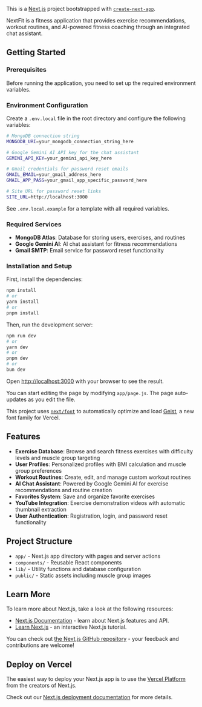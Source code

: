 This is a [Next.js](https://nextjs.org) project bootstrapped with [`create-next-app`](https://github.com/vercel/next.js/tree/canary/packages/create-next-app).

NextFit is a fitness application that provides exercise recommendations, workout routines, and AI-powered fitness coaching through an integrated chat assistant.

## Getting Started

### Prerequisites

Before running the application, you need to set up the required environment variables.

### Environment Configuration

Create a `.env.local` file in the root directory and configure the following variables:

```bash
# MongoDB connection string
MONGODB_URI=your_mongodb_connection_string_here

# Google Gemini AI API key for the chat assistant
GEMINI_API_KEY=your_gemini_api_key_here

# Gmail credentials for password reset emails
GMAIL_EMAIL=your_gmail_address_here
GMAIL_APP_PASS=your_gmail_app_specific_password_here

# Site URL for password reset links
SITE_URL=http://localhost:3000
```

See `.env.local.example` for a template with all required variables.

### Required Services

- **MongoDB Atlas**: Database for storing users, exercises, and routines
- **Google Gemini AI**: AI chat assistant for fitness recommendations
- **Gmail SMTP**: Email service for password reset functionality

### Installation and Setup

First, install the dependencies:

```bash
npm install
# or
yarn install
# or
pnpm install
```

Then, run the development server:

```bash
npm run dev
# or
yarn dev
# or
pnpm dev
# or
bun dev
```

Open [http://localhost:3000](http://localhost:3000) with your browser to see the result.

You can start editing the page by modifying `app/page.js`. The page auto-updates as you edit the file.

This project uses [`next/font`](https://nextjs.org/docs/app/building-your-application/optimizing/fonts) to automatically optimize and load [Geist](https://vercel.com/font), a new font family for Vercel.

## Features

- **Exercise Database**: Browse and search fitness exercises with difficulty levels and muscle group targeting
- **User Profiles**: Personalized profiles with BMI calculation and muscle group preferences
- **Workout Routines**: Create, edit, and manage custom workout routines
- **AI Chat Assistant**: Powered by Google Gemini AI for exercise recommendations and routine creation
- **Favorites System**: Save and organize favorite exercises
- **YouTube Integration**: Exercise demonstration videos with automatic thumbnail extraction
- **User Authentication**: Registration, login, and password reset functionality

## Project Structure

- `app/` - Next.js app directory with pages and server actions
- `components/` - Reusable React components
- `lib/` - Utility functions and database configuration
- `public/` - Static assets including muscle group images

## Learn More

To learn more about Next.js, take a look at the following resources:

- [Next.js Documentation](https://nextjs.org/docs) - learn about Next.js features and API.
- [Learn Next.js](https://nextjs.org/learn) - an interactive Next.js tutorial.

You can check out [the Next.js GitHub repository](https://github.com/vercel/next.js) - your feedback and contributions are welcome!

## Deploy on Vercel

The easiest way to deploy your Next.js app is to use the [Vercel Platform](https://vercel.com/new?utm_medium=default-template&filter=next.js&utm_source=create-next-app&utm_campaign=create-next-app-readme) from the creators of Next.js.

Check out our [Next.js deployment documentation](https://nextjs.org/docs/app/building-your-application/deploying) for more details.
